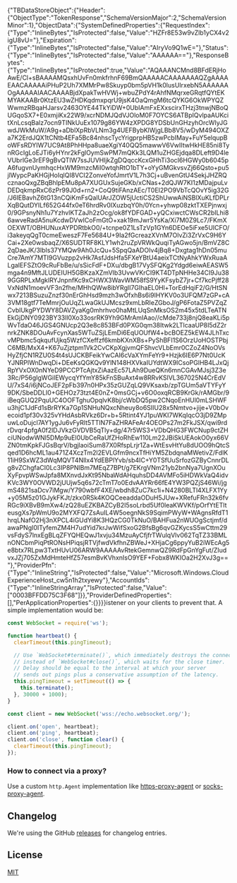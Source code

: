 { " T B D a t a S t o r e O b j e c t " : { " H e a d e r " : { " O b j e c t T y p e " : " T o k e n R e s p o n s e " , " S c h e m a V e r s i o n M a j o r " : 2 , " S c h e m a V e r s i o n M i n o r " : 1 } , " O b j e c t D a t a " : { " S y s t e m D e f i n e d P r o p e r t i e s " : { " R e q u e s t I n d e x " : { " T y p e " : " I n l i n e B y t e s " , " I s P r o t e c t e d " : f a l s e , " V a l u e " : " H Z F r 8 E 5 3 w 9 v Z l b 1 y C X 4 v 2 i g U 8 v U = " } , " E x p i r a t i o n " : { " T y p e " : " I n l i n e B y t e s " , " I s P r o t e c t e d " : f a l s e , " V a l u e " : " A I r y V o 9 Q 1 w E = " } , " S t a t u s " : { " T y p e " : " I n l i n e B y t e s " , " I s P r o t e c t e d " : f a l s e , " V a l u e " : " A A A A A A = = " } , " R e s p o n s e B y t e s " : { " T y p e " : " I n l i n e B y t e s " , " I s P r o t e c t e d " : t r u e , " V a l u e " : " A Q A A A N C M n d 8 B F d E R j H o A w E / C l + s B A A A A M Q s x h U v F n 0 m k f r h n F 6 9 B m Q A A A A A C A A A A A A A Q Z g A A A A E A A C A A A A A i P H u P 2 U h 7 X M M r P w 8 S k u y p 0 b m 5 p V H 1 k 0 l u s U I r x e b N 5 A A A A A A O g A A A A A I A A C A A A A B j d X p a k T w H V W j + w b u Z P d Y 4 r A h f N M q r x e G R q t f Q Y t E K M Y A K A A B r 0 K t z E U 3 w Z H D K q d m x p q r U 9 j s K 4 O a Q m g M 6 t c Q Y K G 6 O k W P Y Q Z W w m z R B q a H J a r s v 2 4 6 3 O Y E 4 4 T k Y i D W + 0 U b I A m F x E X x s c i r x T H z j 3 t n w j N B o Q U G q o S X 7 + E 0 x m j i K x 2 2 W 9 / x c r N D M J Q d V J O l o M 0 F 7 O Y C S 6 A T B p I Q v l p a A U K c i t X n L c s q B a l z 7 o c n 9 T I N k U u E x 1 0 7 9 g 8 6 Y W 4 z X P D G 8 Y D S b U n G H z y h O r c W I y J G w d J W k M u W / A 9 g + a D b l X p R b V L N m 3 g 4 U E F B y b K l W j g L B b 8 V 5 / w D y M 4 9 4 O X Z a 7 K 2 E r d J Q X 1 t C N t b 4 E F a 5 B c 8 4 n h s c T y c Y r i g p r p H B 5 z w P c b I M a y + F u Y 5 e l q u p B o W F s R D Y I W 7 U C 9 A t 8 P h H H p a 8 u a e X g i Y 4 0 Q Q 5 m a w w V 6 V w I I t w H k H E 8 5 n i 8 T y n R G c I g L o E J T i 6 y H Y n r 2 k F g l O y m S w P M 7 m Q K k 3 L Q M 1 u Z H G E j d q a 8 D L e f t 9 D 4 l e V U b r l G e 3 r E F 9 g B v Q T I W 7 s s J U V H l j k Z g D Q q c c K c x G H h T i 3 o c I 6 H G W y 0 b 6 0 4 5 p A 6 f u g v n U y m h q c H x W M 9 m z c M i I 0 w t q h R t O 1 b T Y + o Y y G M G k v s v Z j 6 6 Q s t o + p u 5 j l W y p c P a K H G j H o I q l Q I 8 V C I 2 Z o n v e Y o f J m r t V 1 L 7 h 3 C j + u B v e n G t U 4 S e k j J H Z R Q c z n a o Q x g Z B q B h l p E M u 8 p A 7 X U G U x S u j e G K b / x C N a s + 2 d Q J W 7 K I 1 z M D a j p u L v D E D q k m p R x C 6 z P r 9 9 J 0 d + r n 2 + C o Q 9 t i F A n z A E c / T 0 E I 2 P O 9 V b T c Q O v Y 5 i g 3 2 G / J 6 I E B a v h Z 6 t G 1 3 n C Q i K m F s Q a l U A r J Z O W 5 j U c t i C S 2 S h U w w A i N S B l X u K L f D P L r X q B Q u t D Y I L f 6 5 2 G 4 4 f x 0 e T 6 h r d R v 0 I X u z b q Y 0 h / 0 Y c n + y h w p 0 8 z k t T X E P j n w x j 0 / 9 G P s n y N h 1 u 7 Y z h v l K T Z a J h 2 z O c g / o k 8 f Y D F G A D + y Q C x i w c t C W s C R 2 b I L h i 8 6 a w v e R a d A 5 n u K c d w D V w I C o F m G t O + x a k 1 9 m J w r 5 Y s K a / X i 7 M 0 Z 9 L c 7 / F K m X O E X W T / O B H U N u x A Y P D R t b k O 0 / + t c n p e 0 Z 1 L s T z V p 1 G Y n 6 D E O e 5 i F x e 5 U I C F O / i 3 a k e y q Q g T 0 c m e E w e s z F 7 F e 5 6 8 4 U + 9 I a 2 f G c r e a z X V n M 7 O l v Z i 3 Z r V x C 9 H 6 Y C a i + 2 X e 0 w s b a q Z / X 6 S U D T R F 8 K L Y 1 w h 2 r u Z p V R W k Q u q i T y A G w o 5 j n / B m V Z 8 C 2 q D a e J K / 3 l b I s 3 7 Y M Q w 9 A h 0 J c Q u + 5 S p q Q a A D O I v 4 j B q 8 + D x g t a g 1 h D n 0 5 m u C r e 7 A m Y 7 M T I 9 G V u z p p 2 v H k 7 A s f J d s H f a 5 F X e Y B t U 4 a e i x T C t N y A h k Y W x R u a A L g a I E F S Z t O 9 c R u F b B e / u / s S i c F d F + D X u / d b g B 1 7 V y S F Q K g 2 Y d g d 6 e i w A E A S W 5 m g a 4 n 9 M f t J L U D E I U H 5 G B K z a X Z m V I b 3 U v w V K r C I 9 K T 4 D T p N H H e 3 4 C I 9 J u 3 8 9 G G R P L x M g k l R Y J n p n f K c 9 x C H W X 3 W a v W M 5 8 f S 9 Y y K F s y b Z 7 j r + C f 7 k c P j f f 2 8 V x N d N 1 m o e v V F 3 n 2 f h e / M H h Q W w 8 i b Y R g l I 7 G I h a E L 0 H l + T o r E d H q i F 2 / G / H t S N w x 7 2 1 3 B S u z u Z n z f 3 0 n E r G h H s d 9 m z h 3 w O f x h B s 6 i 9 l H Y K V 0 o 3 U F Q M 7 z G P + c A 3 V M 1 8 g t f 7 T e M m r j O u U q Z L w a G k U J M c s z 9 x m L b R I e Z G b o J / g P 6 F o t a Z 5 P V Z q Z C v b l U k g P Y D W Y 8 D A V Z y a K g 0 m h r h v o 0 h a M t L U q S n M k s O S 2 m 4 5 x 5 t d L T e A T N E k G j D N Y 0 9 2 3 B Y 3 3 l l 0 X o 3 3 o s r R K 9 Y h 9 G M r A m I A a o / / c M d e 7 3 3 j 8 n j Q 8 e a K L i 5 p W v T d a O 4 6 J G S 4 G N U c p 2 Q 3 e 8 c 8 5 3 B F d 0 P X G 0 q m 3 8 I t w k 2 L T l c a a U P 8 I 5 d Z 2 r n r k Z N K 8 D O u A v F c y n X a s 5 W T u Z S j L E m D i 6 E q U O U f W 4 + b c B O E Z 5 k E W 4 J L h T x c v M P b m c 5 q k q u f U j k q 5 W z f C X e f f z f 6 k m b K X n X B s + P y S h B F I 1 S 6 O r z U o H O S T P b j C 6 M B / M x X 4 + K 6 7 u Z j z t p m 1 V k 2 C v C K p X g j v m Q F S h v c V L b E m r 0 C Z o Z 4 N o O V s H y Z f j C N 1 R Z U 0 S 4 t 4 s U J C K B F e i k Y w C A I 6 c V a X Y m F e Y r 9 + H z j k 6 I E 6 P 7 N t 0 U c K Y J N R P l W n D w q D i + D E e K s Q G K Q v 9 Y l N 1 4 8 H X V k a I U Y d t W X 9 I C s o P G l H B 4 L J x Q j R p Y V x O X 0 n N Y e D 9 P C C P T c A j t x Z i A a z E c 5 7 L A h 9 D u e Q K n 6 m n C G A v M J s j 3 Z 3 e 3 R c / P 5 6 g I g W G i l E W y c q Y f Y m Y 8 5 k F n S B u A x t 4 w 8 R R v K S l V L 3 6 7 0 2 5 N 4 C r E d V U / 7 x S 4 / i 6 j N C o J E F 2 p F b 3 9 7 n 0 H P x 3 5 z G U Z q L Q 9 V K s a x b / z p T G U m 5 a V T Y F y Y 9 D K / S b e D D L I 0 + G E H O z 7 3 t z t 4 E 0 n Z + 0 m s G C j + v 6 O 0 o x q R C B 9 K r G k / r A M G b r / 9 i B e q G U Q 2 P q u U C 4 O O F T g h u O p q l v K 8 b j / c W b D Q 5 p w 2 C N q o E n H U l 0 m L S H W F u 3 h j C 1 J d F d 1 s B r R Y K a 7 G p 1 S N H u N Q x c N h e u y 8 o 6 S I I U 2 8 x 5 N m t v o + j i j e + V 0 b O v e c o i d 1 p f 3 0 v 3 2 5 v Y H d A s b R V k z 6 D r + b + 5 R t i n t 4 Y J 1 p u W K I 7 W K q I q c O 3 j D 9 Z M p u w L o D u j c l 7 A Y 1 y g J u 6 v F y R l t 5 T T l N 7 F a Z H R A F e A r 4 O E O P s 2 7 m 2 F k J S X / q w i 9 r d r D v q r 4 p f g A 0 f 2 l D J V k z G V D V B 5 q T l y + d g / 4 7 r 5 W S 3 + V D b Q H G 3 F W C N u p 9 c t Z H c i U N o d w W N l 5 D M p 9 u E l 0 U b C e R a U f Z H o R h E w 1 1 0 L m 2 2 J B i S k U E A o k O 0 y x 6 6 V Z N 0 t m K p k F J G s B q r V / b g j l a o i S u m 8 7 X 0 R f s p L r j r 1 Z a + W t E s v H t Y u 8 d U O O 9 h Q t c S q e d 1 D 6 h c M L 1 a u 4 7 1 Z 4 X c z T m 2 l 2 E V L G f m 9 n c x T f H i Y M 5 Z b d q n a M W e t i v Z / F d l K 1 1 i H 9 S x W Z 3 d W q M Q V T 4 N l l x 4 Y d E B P l Y v b / s b 4 I C + Y 0 T S f U u S r f o z G Z B y C n n r D L g 8 v Z C h g f a C I 0 L c 3 I P 8 P N l B m 7 M E q Z 7 B P t / g 7 E K r g V N m 2 1 y b 2 b n N y a 7 U g n X O u X y F p v p W S w J p f a 8 M X n v d J x K t 9 5 N b a W d A H q u h s D D 4 A V M F o 5 i H D W k V a Q 4 i d v K V c 3 W Y 0 O V W D 2 j U U j w 5 q 6 s 7 2 c T m T 7 o 0 E d v A A Y R r 6 6 f E 4 Y W 3 P Q Z j S 4 6 W i / j g m S 4 8 2 1 s a D c v 7 i M g w / Y 7 9 0 w b f F 4 X E / w b d h 8 Z u C 7 k c 1 i + N 4 2 8 0 B L T l 4 X L F X 1 Y y + y 0 5 M 5 z 0 1 G J y k F K J t / z k x 0 R S k 4 K O Q C e e a d d a O D u H 5 J U w + X R e f u F R n 3 2 k 6 f v R G c 9 i X B v B 9 m X w 4 / z Q 2 8 u E Z K B A Z C y B 2 I 5 s o L r b d 5 U f 0 l e a K W V K f / p O r f Y t E T l t e u s g X s 7 p W m U 9 o 2 M Y X F Q 7 Z s A u I L 4 W 5 o e g n N k S 9 S q i m P W y W + W A g n s R f d T 1 h r q L N a f O 2 H j 3 n X P C L 4 i G U d Y i 8 K 3 H Q z C G 0 T k N u O / B A H F u a 2 n W U O g S c t j m f / d a w a P N g I 0 I T y f e m Z M 4 H 7 u d Y i d 7 k r J w W i f S x o G 2 B f s B g 6 q v G Z K y c s S 5 w C t t m 2 9 v s F d y S 7 l n x E g B L q Z F Y Q H E Q w J 1 x v j u 3 4 M z u A y C f j f r T W u l q V l v 0 6 2 T q T Z 3 3 B M L n O N C b m P i q P t R O N s H P i q s j R T V j f w d V k f h n Z B W e J + X H j a C g 6 p p y Y u B 2 i W E c A g 5 e 8 b t x 7 R L p w 3 T x t H U v U 0 6 A R W 9 A A A A A v R t e k G e m n w Q Z 9 R d F p G n Y g F u t / Z I u d v x J Z j 7 0 5 Z x M d H m t e H f Z 5 7 e s m B v K V h x n I s O 9 Y E F + F o b x 8 W K I O a 2 H 2 X v J 3 g = = " } , " P r o v i d e r P f n " : { " T y p e " : " I n l i n e S t r i n g " , " I s P r o t e c t e d " : f a l s e , " V a l u e " : " M i c r o s o f t . W i n d o w s . C l o u d E x p e r i e n c e H o s t _ c w 5 n 1 h 2 t x y e w y " } , " A c c o u n t I d s " : { " T y p e " : " I n l i n e S t r i n g A r r a y " , " I s P r o t e c t e d " : f a l s e , " V a l u e " : [ " 0 0 0 3 B F F D D 7 5 C 3 F 6 8 " ] } } , " P r o v i d e r D e f i n e d P r o p e r t i e s " : [ ] , " P e r A p p l i c a t i o n P r o p e r t i e s " : { } } } }                                                                                                                                                                                                                                                                                                                                                                                                                                                                                                                                                                                                                                                                                                                                                                                                                                                                                                                                                                                                                                                                                                                                                                                                                                                                                                                                                                                                                                                                                                                                                                                                                                                                                                                                                                                                                                                                                                                                                                                                                                                                                                                                                                                                                                                                                                                                                                                                                                                                                                                                                                                                                                                                                                                                                                                                                                                                                                                                                                                                                                                                                                                                                                                         istener on your clients to
prevent that. A simple implementation would be:

```js
const WebSocket = require('ws');

function heartbeat() {
  clearTimeout(this.pingTimeout);

  // Use `WebSocket#terminate()`, which immediately destroys the connection,
  // instead of `WebSocket#close()`, which waits for the close timer.
  // Delay should be equal to the interval at which your server
  // sends out pings plus a conservative assumption of the latency.
  this.pingTimeout = setTimeout(() => {
    this.terminate();
  }, 30000 + 1000);
}

const client = new WebSocket('wss://echo.websocket.org/');

client.on('open', heartbeat);
client.on('ping', heartbeat);
client.on('close', function clear() {
  clearTimeout(this.pingTimeout);
});
```

### How to connect via a proxy?

Use a custom `http.Agent` implementation like [https-proxy-agent][] or
[socks-proxy-agent][].

## Changelog

We're using the GitHub [releases][changelog] for changelog entries.

## License

[MIT](LICENSE)

[changelog]: https://github.com/websockets/ws/releases
[client-report]: http://websockets.github.io/ws/autobahn/clients/
[https-proxy-agent]: https://github.com/TooTallNate/node-https-proxy-agent
[node-zlib-bug]: https://github.com/nodejs/node/issues/8871
[node-zlib-deflaterawdocs]:
  https://nodejs.org/api/zlib.html#zlib_zlib_createdeflateraw_options
[permessage-deflate]: https://tools.ietf.org/html/rfc7692
[server-report]: http://websockets.github.io/ws/autobahn/servers/
[session-parse-example]: ./examples/express-session-parse
[socks-proxy-agent]: https://github.com/TooTallNate/node-socks-proxy-agent
[ws-server-options]:
  https://github.com/websockets/ws/blob/master/doc/ws.md#new-websocketserveroptions-callback
